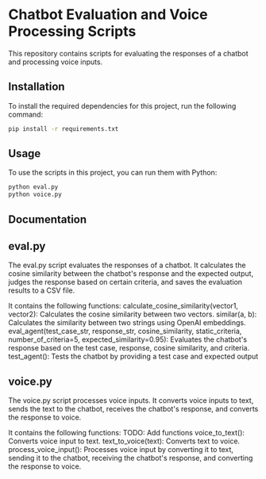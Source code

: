 # Chatbot Evaluation and Voice Processing Scripts

This repository contains scripts for evaluating the responses of a chatbot and processing voice inputs.

## Installation

To install the required dependencies for this project, run the following command:

```bash
pip install -r requirements.txt
```

## Usage

To use the scripts in this project, you can run them with Python:

```bash
python eval.py
python voice.py
```

## Documentation

## eval.py

The eval.py script evaluates the responses of a chatbot. It calculates the cosine similarity between the chatbot's response and the expected output, judges the response based on certain criteria, and saves the evaluation results to a CSV file.

It contains the following functions:
calculate_cosine_similarity(vector1, vector2): Calculates the cosine similarity between two vectors.
similar(a, b): Calculates the similarity between two strings using OpenAI embeddings.
eval_agent(test_case_str, response_str, cosine_similarity, static_criteria, number_of_criteria=5, expected_similarity=0.95): Evaluates the chatbot's response based on the test case, response, cosine similarity, and criteria.
test_agent(): Tests the chatbot by providing a test case and expected output

## voice.py

The voice.py script processes voice inputs. It converts voice inputs to text, sends the text to the chatbot, receives the chatbot's response, and converts the response to voice.

It contains the following functions:
TODO: Add functions
voice_to_text(): Converts voice input to text.
text_to_voice(text): Converts text to voice.
process_voice_input(): Processes voice input by converting it to text, sending it to the chatbot, receiving the chatbot's response, and converting the response to voice.
